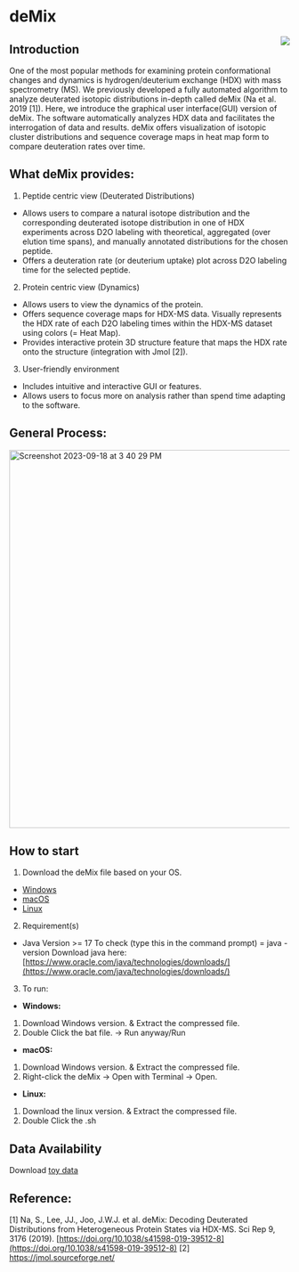 # deMix
<p align="center">
<img align="right" 
 src="https://github.com/seungjinna/deMix/assets/102386164/01bfe68e-e402-42d7-a695-8bad4b11c4d8"/> 
</p> 

## Introduction 
One of the most popular methods for examining protein conformational changes and dynamics is hydrogen/deuterium exchange (HDX) with mass spectrometry (MS). We previously developed a fully automated algorithm to analyze deuterated isotopic distributions in-depth called deMix (Na et al. 2019 [1]). Here, we introduce the graphical user interface(GUI) version of deMix. The software automatically analyzes HDX data and facilitates the interrogation of data and results. deMix offers visualization of isotopic cluster distributions and sequence coverage maps in heat map form to compare deuteration rates over time.</br>

## What deMix  provides:
1. Peptide centric view (Deuterated Distributions)</br>
- Allows users to compare a natural isotope distribution and the corresponding deuterated isotope distribution in one of HDX experiments across D2O labeling with theoretical, aggregated (over elution time spans), and manually annotated distributions for the chosen peptide.</br>
- Offers a deuteration rate (or deuterium uptake) plot across D2O labeling time for the selected peptide.</br>
2. Protein centric view (Dynamics)</br>
 - Allows users to view the dynamics of the protein.</br>
 - Offers sequence coverage maps for HDX-MS data. Visually represents the HDX rate of each D2O labeling times within the HDX-MS dataset using colors (= Heat Map).</br>
 - Provides interactive protein 3D structure feature that maps the HDX rate onto the structure (integration with Jmol [2]).
3. User-friendly environment</br>
  - Includes intuitive and interactive GUI or features.</br>
  - Allows users to focus more on analysis rather than spend time adapting to the software.</br>

## General Process:  
<img width="679" alt="Screenshot 2023-09-18 at 3 40 29 PM" src="https://github.com/junghyey/deMix/assets/102386164/8f69b01a-6417-4876-8842-c4791e02c352">

## How to start
1. Download the deMix file based on your OS.</br>
  - [Windows](https://www.dropbox.com/scl/fi/f04bfdxs5mylplgxco9se/deMix_ver2_windows.zip?rlkey=ymqbi3c8tpzez6dsy7zv3sruc&dl=0)
  - [macOS](https://www.dropbox.com/scl/fi/73q9p73z9zxu9p8lno5o2/deMix_ver2_macos.zip?rlkey=d63a2x4vp9xaxxq8jz5jsupmf&dl=0)
  - [Linux](https://www.dropbox.com/scl/fi/wawfqmhxi3pty9jlmnu1u/deMix_ver2_linux.zip?rlkey=oo66apu69hdtlvcfewy6q8o9p&dl=0)
2. Requirement(s) </br>
  - Java Version >= 17 
    To check (type this in the command prompt) = java - version
    Download java here: [https://www.oracle.com/java/technologies/downloads/](https://www.oracle.com/java/technologies/downloads/)
3. To run:</br>
  - **Windows:** </br>
  1. Download Windows version. & Extract the compressed file.</br>
  2. Double Click the bat file. → Run anyway/Run</br>
  - **macOS:** </br>
  1. Download Windows version. & Extract the compressed file.</br>
  2. Right-click the deMix → Open with Terminal → Open. </br>
  - **Linux:** </br>
  1. Download the linux version. & Extract the compressed file.</br>
  2. Double Click the .sh</br>

## Data Availability
Download [toy data](https://drive.google.com/drive/folders/14hrLwB3J0-TqThkVecsHuYoMv-T384M-?usp=drive_link)

## Reference:
[1] Na, S., Lee, JJ., Joo, J.W.J. et al. deMix: Decoding Deuterated Distributions from Heterogeneous Protein States via HDX-MS. Sci Rep 9, 3176 (2019). [https://doi.org/10.1038/s41598-019-39512-8](https://doi.org/10.1038/s41598-019-39512-8)
[2] https://jmol.sourceforge.net/

